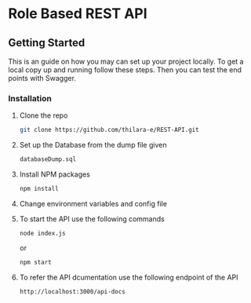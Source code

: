 # Role Based REST API

<!-- GETTING STARTED -->
## Getting Started

This is an guide on how you may can set up your project locally.
To get a local copy up and running follow these steps. Then you can test the end points with Swagger.


### Installation

1. Clone the repo
   ```sh
   git clone https://github.com/thilara-e/REST-API.git
   ```   
2. Set up the Database from the dump file given 
   ```sh
   databaseDump.sql
   ```
3. Install NPM packages
   ```sh
   npm install
   ```
4. Change environment variables and config file
   
5. To start the API use the following commands
   ```node
   node index.js
   ```
   or
    ```sh
   npm start
   ```
6. To refer the API dcumentation use the following endpoint of the API
   ```
   http://localhost:3000/api-docs
   ```
